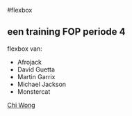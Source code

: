 #flexbox
## een training FOP periode 4

flexbox van:
* Afrojack
* David Guetta
* Martin Garrix
* Michael Jackson
* Monstercat

[Chi Wong](http://20187.hosts.ma-cloud.nl/bewijzenmap/periode4/FOP/flexbox/flexbox.html)